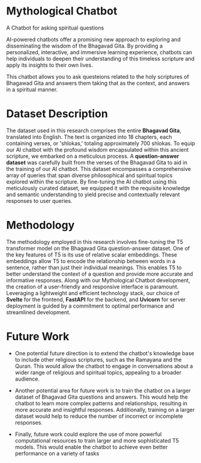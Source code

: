 # Mythological Chatbot
A Chatbot for asking spiritual questions

AI-powered chatbots offer a promising new approach to exploring and disseminating the wisdom of the Bhagavad Gita. By providing a personalized, interactive, and immersive learning experience, chatbots can help individuals to deepen their understanding of this timeless scripture and apply its insights to their own lives.

This chatbot allows you to ask questeions related to the holy scriptures of Bhagawad Gita and answers them taking that as the context, and answers in a spiritual manner.

# Dataset Description
The dataset used in this research comprises the entire **Bhagavad Gita**, translated into English. The text is organized into 18 chapters, each containing verses, or 'shlokas,' totaling approximately 700 shlokas. To equip our AI chatbot with the profound wisdom encapsulated within this ancient scripture, we embarked on a meticulous process. A **question-answer dataset** was carefully built from the verses of the Bhagavad Gita to aid in the training of our AI chatbot. This dataset encompasses a comprehensive array of queries that span diverse philosophical and spiritual topics explored within the scripture. By fine-tuning the AI chatbot using this meticulously curated dataset, we equipped it with the requisite knowledge and semantic understanding to yield precise and contextually relevant responses to user queries.

# Methodology
The methodology employed in this research involves fine-tuning the T5 transformer model on the Bhagavad Gita question-answer dataset. One of the key features of T5 is its use of relative scalar embeddings. These embeddings allow T5 to encode the relationship between words in a sentence, rather than just their individual meanings. This enables T5 to better understand the context of a question and provide more accurate and informative responses.
Along with our Mythological Chatbot development, the creation of a user-friendly and responsive interface is paramount. Leveraging a lightweight and efficient technology stack, our choice of **Svelte** for the frontend, **FastAPI** for the backend, and **Uvicorn** for server deployment is guided by a commitment to optimal performance and streamlined development.

# Future Work
- One potential future direction is to extend the chatbot's knowledge base to include other religious scriptures, such as the Ramayana and the Quran. This would allow the chatbot to engage in conversations about a wider range of religious and spiritual topics, appealing to a broader audience.

- Another potential area for future work is to train the chatbot on a larger dataset of Bhagavad Gita questions and answers. This would help the chatbot to learn more complex patterns and relationships, resulting in more accurate and insightful responses. Additionally, training on a larger dataset would help to reduce the number of incorrect or incomplete responses.

- Finally, future work could explore the use of more powerful computational resources to train larger and more sophisticated T5 models. This would enable the chatbot to achieve even better performance on a variety of tasks


